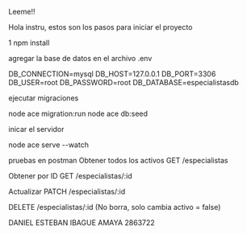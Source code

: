 Leeme!! 

Hola instru, estos son los pasos para iniciar el proyecto 

1 npm install

agregar la base de datos en el archivo .env


DB_CONNECTION=mysql
DB_HOST=127.0.0.1
DB_PORT=3306
DB_USER=root
DB_PASSWORD=root
DB_DATABASE=especialistasdb

ejecutar migraciones

node ace migration:run
node ace db:seed

inicar el servidor 

node ace serve --watch

pruebas en postman 
Obtener todos los activos
GET /especialistas

Obtener por ID
GET /especialistas/:id

Actualizar
PATCH /especialistas/:id


DELETE /especialistas/:id
(No borra, solo cambia activo = false)



DANIEL ESTEBAN IBAGUE AMAYA 2863722


